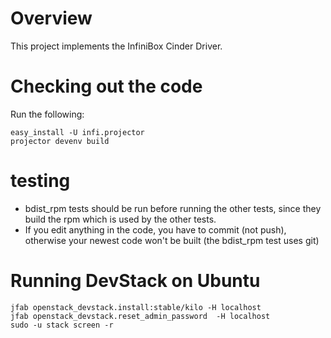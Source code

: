 Overview
========
This project implements the InfiniBox Cinder Driver.


Checking out the code
=====================

Run the following:

    easy_install -U infi.projector
    projector devenv build


testing
=======

- bdist_rpm tests should be run before running the other tests,
  since they build the rpm which is used by the other tests.
- If you edit anything in the code, you have to commit (not push),
  otherwise your newest code won't be built (the bdist_rpm test uses git)


# Running DevStack on Ubuntu

    jfab openstack_devstack.install:stable/kilo -H localhost
    jfab openstack_devstack.reset_admin_password  -H localhost
    sudo -u stack screen -r

